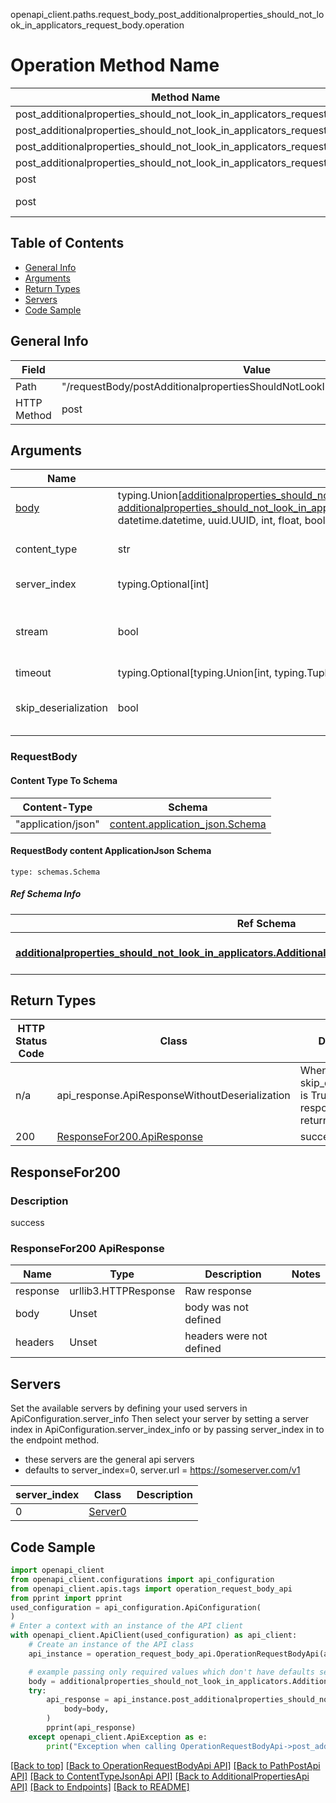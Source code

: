 openapi_client.paths.request_body_post_additionalproperties_should_not_look_in_applicators_request_body.operation
# Operation Method Name

| Method Name | Api Class | Notes |
| ----------- | --------- | ----- |
| post_additionalproperties_should_not_look_in_applicators_request_body | [OperationRequestBodyApi](../../apis/tags/operation_request_body_api.md) | This api is only for tag=operation.requestBody |
| post_additionalproperties_should_not_look_in_applicators_request_body | [PathPostApi](../../apis/tags/path_post_api.md) | This api is only for tag=path.post |
| post_additionalproperties_should_not_look_in_applicators_request_body | [ContentTypeJsonApi](../../apis/tags/content_type_json_api.md) | This api is only for tag=contentType_json |
| post_additionalproperties_should_not_look_in_applicators_request_body | [AdditionalPropertiesApi](../../apis/tags/additional_properties_api.md) | This api is only for tag=additionalProperties |
| post | ApiForPost | This api is only for this endpoint |
| post | RequestBodyPostAdditionalpropertiesShouldNotLookInApplicatorsRequestBody | This api is only for path=/requestBody/postAdditionalpropertiesShouldNotLookInApplicatorsRequestBody |

## Table of Contents
- [General Info](#general-info)
- [Arguments](#arguments)
- [Return Types](#return-types)
- [Servers](#servers)
- [Code Sample](#code-sample)

## General Info
| Field | Value |
| ----- | ----- |
| Path | "/requestBody/postAdditionalpropertiesShouldNotLookInApplicatorsRequestBody" |
| HTTP Method | post |

## Arguments

Name | Type | Description  | Notes
------------- | ------------- | ------------- | -------------
[body](#requestbody) | typing.Union[[additionalproperties_should_not_look_in_applicators.AdditionalpropertiesShouldNotLookInApplicatorsDictInput](../../components/schema/additionalproperties_should_not_look_in_applicators.md#additionalpropertiesshouldnotlookinapplicatorsdictinput), [additionalproperties_should_not_look_in_applicators.AdditionalpropertiesShouldNotLookInApplicatorsDict](../../components/schema/additionalproperties_should_not_look_in_applicators.md#additionalpropertiesshouldnotlookinapplicatorsdict), str, datetime.date, datetime.datetime, uuid.UUID, int, float, bool, None, list, tuple, bytes, io.FileIO, io.BufferedReader] | required |
content_type | str | optional, default is 'application/json' | Selects the schema and serialization of the request body. value must be one of ['application/json']
server_index | typing.Optional[int] | default is None | Allows one to select a different [server](#servers). If not None, must be one of [0]
stream | bool | default is False | if True then the response.content will be streamed and loaded from a file like object. When downloading a file, set this to True to force the code to deserialize the content to a FileSchema file
timeout | typing.Optional[typing.Union[int, typing.Tuple]] | default is None | the timeout used by the rest client
skip_deserialization | bool | default is False | when True, headers and body will be unset and an instance of api_response.ApiResponseWithoutDeserialization will be returned

### RequestBody

#### Content Type To Schema
Content-Type | Schema
------------ | -------
"application/json" | [content.application_json.Schema](#requestbody-content-applicationjson-schema)

#### RequestBody content ApplicationJson Schema
```
type: schemas.Schema
```

##### Ref Schema Info
Ref Schema | Input Type | Output Type
---------- | ---------- | -----------
[**additionalproperties_should_not_look_in_applicators.AdditionalpropertiesShouldNotLookInApplicators**](../../components/schema/additionalproperties_should_not_look_in_applicators.md) | [additionalproperties_should_not_look_in_applicators.AdditionalpropertiesShouldNotLookInApplicatorsDictInput](../../components/schema/additionalproperties_should_not_look_in_applicators.md#additionalpropertiesshouldnotlookinapplicatorsdictinput), [additionalproperties_should_not_look_in_applicators.AdditionalpropertiesShouldNotLookInApplicatorsDict](../../components/schema/additionalproperties_should_not_look_in_applicators.md#additionalpropertiesshouldnotlookinapplicatorsdict), str, datetime.date, datetime.datetime, uuid.UUID, int, float, bool, None, list, tuple, bytes, io.FileIO, io.BufferedReader | [additionalproperties_should_not_look_in_applicators.AdditionalpropertiesShouldNotLookInApplicatorsDict](../../components/schema/additionalproperties_should_not_look_in_applicators.md#additionalpropertiesshouldnotlookinapplicatorsdict), str, float, int, bool, None, tuple, bytes, io.FileIO

## Return Types

HTTP Status Code | Class | Description
------------- | ------------- | -------------
n/a | api_response.ApiResponseWithoutDeserialization | When skip_deserialization is True this response is returned
200 | [ResponseFor200.ApiResponse](#responsefor200-apiresponse) | success

## ResponseFor200

### Description
success

### ResponseFor200 ApiResponse
Name | Type | Description  | Notes
------------- | ------------- | ------------- | -------------
response | urllib3.HTTPResponse | Raw response |
body | Unset | body was not defined |
headers | Unset | headers were not defined |

## Servers

Set the available servers by defining your used servers in ApiConfiguration.server_info
Then select your server by setting a server index in ApiConfiguration.server_index_info or by
passing server_index in to the endpoint method.
- these servers are the general api servers
- defaults to server_index=0, server.url = https://someserver.com/v1

server_index | Class | Description
------------ | ----- | ------------
0 | [Server0](../../servers/server_0.md) |

## Code Sample

```python
import openapi_client
from openapi_client.configurations import api_configuration
from openapi_client.apis.tags import operation_request_body_api
from pprint import pprint
used_configuration = api_configuration.ApiConfiguration(
)
# Enter a context with an instance of the API client
with openapi_client.ApiClient(used_configuration) as api_client:
    # Create an instance of the API class
    api_instance = operation_request_body_api.OperationRequestBodyApi(api_client)

    # example passing only required values which don't have defaults set
    body = additionalproperties_should_not_look_in_applicators.AdditionalpropertiesShouldNotLookInApplicators.validate(None)
    try:
        api_response = api_instance.post_additionalproperties_should_not_look_in_applicators_request_body(
            body=body,
        )
        pprint(api_response)
    except openapi_client.ApiException as e:
        print("Exception when calling OperationRequestBodyApi->post_additionalproperties_should_not_look_in_applicators_request_body: %s\n" % e)
```

[[Back to top]](#top)
[[Back to OperationRequestBodyApi API]](../../apis/tags/operation_request_body_api.md)
[[Back to PathPostApi API]](../../apis/tags/path_post_api.md)
[[Back to ContentTypeJsonApi API]](../../apis/tags/content_type_json_api.md)
[[Back to AdditionalPropertiesApi API]](../../apis/tags/additional_properties_api.md)
[[Back to Endpoints]](../../../README.md#Endpoints) [[Back to README]](../../../README.md)